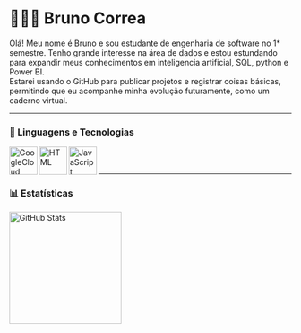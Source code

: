 # 👩🏻‍💻 Bruno Correa

Olá! Meu nome é Bruno e sou estudante de engenharia de software no 1* semestre. Tenho grande interesse na área de dados e estou estundando para expandir meus conhecimentos em inteligencia artificial, SQL, python e Power BI.
</br>
Estarei usando o GitHub para publicar projetos e registrar coisas básicas, permitindo que eu acompanhe minha evolução futuramente, como um caderno virtual.

---
### 🤖 Linguagens e Tecnologias

<img 
   align="left" 
   alt="GoogleCloud"
   title="GoogleCloud" 
   width="50px"      
   src="https://cdn.jsdelivr.net/gh/devicons/devicon@latest/icons/googlecloud/googlecloud-original.svg" 
   />
<img 
    align="left" 
    alt="HTML"
    title="HTML" 
    width="50px" 
    src="https://cdn.jsdelivr.net/gh/devicons/devicon@latest/icons/html5/html5-original.svg" 
/>
<img 
    align="left" 
    alt="JavaScript" 
    title="JavaScript"
    width="50px" 
    src="https://cdn.jsdelivr.net/gh/devicons/devicon@latest/icons/javascript/javascript-original.svg" 
/>

</br>
</br>

---
### 📊 Estatísticas  

<p>
  <img 
    align="left" 
    alt="GitHub Stats" 
    height="200" 
    style="padding-right: 10px;" 
    src="https://github-readme-stats.vercel.app/api?username=Brun1oo&show_icons=true&theme=tokyonight&include_all_commits=true&locale=pt-br" 
  />
